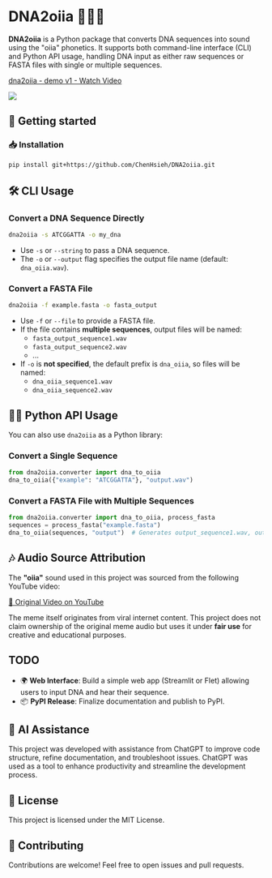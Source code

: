 # DNA2oiia 🧬🎵🐱
 
**DNA2oiia** is a Python package that converts DNA sequences into sound using the "oiia" phonetics. It supports both command-line interface (CLI) and Python API usage, handling DNA input as either raw sequences or FASTA files with single or multiple sequences.

<div>
    <a href="https://www.loom.com/share/3b2a442c1ba44cdfab7ba84e45e95abc">
      <p>dna2oiia - demo v1 - Watch Video</p>
    </a>
    <a href="https://www.loom.com/share/3b2a442c1ba44cdfab7ba84e45e95abc">
      <img style="max-width:300px;" src="https://cdn.loom.com/sessions/thumbnails/3b2a442c1ba44cdfab7ba84e45e95abc-4d62138c358b16be-full-play.gif">
    </a>
</div>

## 🚀 Getting started

### 📥 Installation
```bash
pip install git+https://github.com/ChenHsieh/DNA2oiia.git
```

## 🛠️ CLI Usage

### Convert a DNA Sequence Directly

```bash
dna2oiia -s ATCGGATTA -o my_dna
```

- Use `-s` or `--string` to pass a DNA sequence.
- The `-o` or `--output` flag specifies the output file name (default: `dna_oiia.wav`).

### Convert a FASTA File

```bash
dna2oiia -f example.fasta -o fasta_output
```

- Use `-f` or `--file` to provide a FASTA file.
- If the file contains **multiple sequences**, output files will be named:  
  - `fasta_output_sequence1.wav`
  - `fasta_output_sequence2.wav`
  - ...
- If `-o` is **not specified**, the default prefix is `dna_oiia`, so files will be named:
  - `dna_oiia_sequence1.wav`
  - `dna_oiia_sequence2.wav`

## 🧑‍💻 Python API Usage

You can also use `dna2oiia` as a Python library:

### Convert a Single Sequence
```python
from dna2oiia.converter import dna_to_oiia
dna_to_oiia({"example": "ATCGGATTA"}, "output.wav")
```

### Convert a FASTA File with Multiple Sequences
```python
from dna2oiia.converter import dna_to_oiia, process_fasta
sequences = process_fasta("example.fasta")
dna_to_oiia(sequences, "output")  # Generates output_sequence1.wav, output_sequence2.wav...
```
 
## 🎶 Audio Source Attribution

The **"oiia"** sound used in this project was sourced from the following YouTube video:

[🔗 Original Video on YouTube](https://www.youtube.com/watch?v=1oKZFGLn02g)

The meme itself originates from viral internet content. This project does not claim ownership of the original meme audio but uses it under **fair use** for creative and educational purposes.
 
 ## TODO
 - 🌍 **Web Interface**: Build a simple web app (Streamlit or Flet) allowing users to input DNA and hear their sequence.
 - 📦 **PyPI Release**: Finalize documentation and publish to PyPI.

 ## 🤖 AI Assistance
  
 This project was developed with assistance from ChatGPT to improve code structure, refine documentation, and troubleshoot issues. ChatGPT was used as a tool to enhance productivity and streamline the development process.
 
 ## 📜 License
 This project is licensed under the MIT License.
 
 ## 🤝 Contributing
 Contributions are welcome! Feel free to open issues and pull requests.

